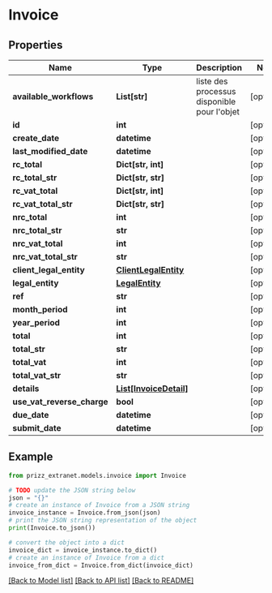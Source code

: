 # Invoice


## Properties

Name | Type | Description | Notes
------------ | ------------- | ------------- | -------------
**available_workflows** | **List[str]** | liste des processus disponible pour l&#39;objet | [optional] 
**id** | **int** |  | [optional] 
**create_date** | **datetime** |  | [optional] 
**last_modified_date** | **datetime** |  | [optional] 
**rc_total** | **Dict[str, int]** |  | [optional] 
**rc_total_str** | **Dict[str, str]** |  | [optional] 
**rc_vat_total** | **Dict[str, int]** |  | [optional] 
**rc_vat_total_str** | **Dict[str, str]** |  | [optional] 
**nrc_total** | **int** |  | [optional] 
**nrc_total_str** | **str** |  | [optional] 
**nrc_vat_total** | **int** |  | [optional] 
**nrc_vat_total_str** | **str** |  | [optional] 
**client_legal_entity** | [**ClientLegalEntity**](ClientLegalEntity.md) |  | [optional] 
**legal_entity** | [**LegalEntity**](LegalEntity.md) |  | [optional] 
**ref** | **str** |  | [optional] 
**month_period** | **int** |  | [optional] 
**year_period** | **int** |  | [optional] 
**total** | **int** |  | [optional] 
**total_str** | **str** |  | [optional] 
**total_vat** | **int** |  | [optional] 
**total_vat_str** | **str** |  | [optional] 
**details** | [**List[InvoiceDetail]**](InvoiceDetail.md) |  | [optional] 
**use_vat_reverse_charge** | **bool** |  | [optional] 
**due_date** | **datetime** |  | [optional] 
**submit_date** | **datetime** |  | [optional] 

## Example

```python
from prizz_extranet.models.invoice import Invoice

# TODO update the JSON string below
json = "{}"
# create an instance of Invoice from a JSON string
invoice_instance = Invoice.from_json(json)
# print the JSON string representation of the object
print(Invoice.to_json())

# convert the object into a dict
invoice_dict = invoice_instance.to_dict()
# create an instance of Invoice from a dict
invoice_from_dict = Invoice.from_dict(invoice_dict)
```
[[Back to Model list]](../README.md#documentation-for-models) [[Back to API list]](../README.md#documentation-for-api-endpoints) [[Back to README]](../README.md)


